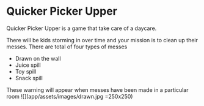 # Quicker Picker Upper
Quicker Picker Upper is a game that take care of a daycare.

There will be kids storming in over time and your mission is to clean up their messes.
There are total of four types of messes
- Drawn on the wall
- Juice spill
- Toy spill
- Snack spill

These warning will appear when messes have been made in a particular room
![](app/assets/images/drawn.jpg =250x250)

